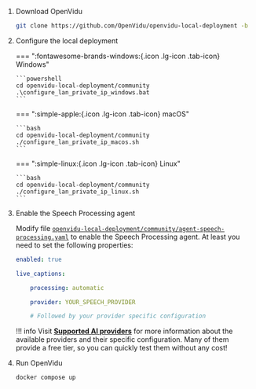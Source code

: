 1.  Download OpenVidu

    ```bash
    git clone https://github.com/OpenVidu/openvidu-local-deployment -b 3.2.0
    ```

2.  Configure the local deployment

    === ":fontawesome-brands-windows:{.icon .lg-icon .tab-icon} Windows"

        ```powershell
        cd openvidu-local-deployment/community
        .\configure_lan_private_ip_windows.bat
        ```

    === ":simple-apple:{.icon .lg-icon .tab-icon} macOS"

        ```bash
        cd openvidu-local-deployment/community
        ./configure_lan_private_ip_macos.sh
        ```

    === ":simple-linux:{.icon .lg-icon .tab-icon} Linux"

        ```bash
        cd openvidu-local-deployment/community
        ./configure_lan_private_ip_linux.sh
        ```

3. Enable the Speech Processing agent

    Modify file [`openvidu-local-deployment/community/agent-speech-processing.yaml`](https://github.com/OpenVidu/openvidu-local-deployment/blob/3.2.0/community/agent-speech-processing.yaml) to enable the Speech Processing agent. At least you need to set the following properties:

    ```yaml
    enabled: true
    
    live_captions:

        processing: automatic

        provider: YOUR_SPEECH_PROVIDER

        # Followed by your provider specific configuration
    ```

    !!! info
        Visit [**Supported AI providers**](../../ai/live-captions.md#supported-ai-providers) for more information about the available providers and their specific configuration. Many of them provide a free tier, so you can quickly test them without any cost!

4.  Run OpenVidu

    ```bash
    docker compose up
    ```
